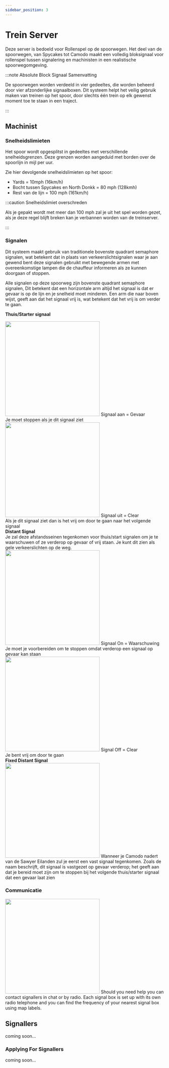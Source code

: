 ```yaml
---
sidebar_position: 3
---
```


# Trein Server

Deze server is bedoeld voor Rollenspel op de spoorwegen. Het deel van de spoorwegen, van Spycakes tot Camodo maakt een volledig bloksignaal voor rollenspel tussen signalering en machinisten in een realistische spoorwegomgeving.

:::note Absolute Block Signaal Samenvatting

De spoorwegen worden verdeeld in vier gedeeltes, die worden beheerd door vier afzonderlijke signaalboxen. Dit systeem helpt het veilig gebruik maken van treinen op het spoor, door slechts één trein op elk gewenst moment toe te staan in een traject.

:::

## Machinist

### Snelheidslimieten

Het spoor wordt opgesplitst in gedeeltes met verschillende snelheidsgrenzen. Deze grenzen worden aangeduid met borden over de spoorlijn in mijl per uur.

Zie hier devolgende snelheidslimieten op het spoor:
- Yards = 10mph (16km/h)
- Bocht tussen Spycakes en North Donkk = 80 mph (128kmh)
- Rest van de lijn = 100 mph (161km/h)

:::caution Snelheidslimiet overschreden

Als je gepakt wordt met meer dan 100 mph zal je uit het spel worden gezet, als je deze regel blijft breken kan je verbannen worden van de treinserver.

:::

### Signalen
Dit systeem maakt gebruik van traditionele bovenste quadrant semaphore signalen, wat betekent dat in plaats van verkeerslichtsignalen waar je aan gewend bent deze signalen gebruikt met bewegende armen met overeenkomstige lampen die de chauffeur informeren als ze kunnen doorgaan of stoppen.

Alle signalen op deze spoorweg zijn bovenste quadrant semaphore signalen, Dit betekent dat een horizontale arm altijd het signaal is dat er gevaar is op de lijn en je snelheid moet minderen. Een arm die naar boven wijst, geeft aan dat het signaal vrij is, wat betekent dat het vrij is om verder te gaan.

<b>Thuis/Starter signaal</b>

<div class="flex-vcenter mb-1">
    <img src="/img/trainsrv/trainsrvredsignal.png" width="300px"/>
    Signaal aan = Gevaar<br/>
    Je moet stoppen als je dit signaal ziet
  </div>
  <div class="flex-vcenter mb-1">
    <img src="/img/trainsrv/trainsrvgreensignal.png" width="300px"/>
    Signaal uit = Clear<br/>
    Als je dit signaal ziet dan is het vrij om door te gaan naar het volgende signaal
  </div>
<b>Distant Signal</b><br/> Je zal deze afstandsseinen tegenkomen voor thuis/start signalen om je te waarschuwen of ze verderop op gevaar of vrij staan. Je kunt dit zien als gele verkeerslichten op de weg.
  <div class="flex-vcenter mb-1">
    <img src="/img/trainsrv/trainsrvyellowsignal1.png" width="300px"/>
    Signaal On = Waarschuwing<br/>
    Je moet je voorbereiden om te stoppen omdat verderop een signaal op gevaar kan staan
  </div>
  <div class="flex-vcenter mb-1">
    <img src="/img/trainsrv/trainsrvyellowsignal2.png" width="300px"/>
    Signal Off = Clear<br/>
    Je bent vrij om door te gaan
  </div>
<b>Fixed Distant Signal</b>
  <div class="flex-vcenter mb-1">
    <img src="/img/trainsrv/trainsrvyellowsignal3.png" width="300px"/>
    Wanneer je Camodo nadert van de Sawyer Eilanden zul je eerst een vast signaal tegenkomen. Zoals de naam beschrijft, dit signaal is vastgezet op gevaar verderop; het geeft aan dat je bereid moet zijn om te stoppen bij het volgende thuis/starter signaal dat een gevaar laat zien
  </div>

### Communicatie

  <div class="flex-vcenter mb-1">
    <img src="/img/trainsrv/trainsrvcommbox.png" width="300px"/>
    Should you need help you can contact signallers in chat or by radio. Each signal box is set up with its own radio telephone and you can find the frequency of your nearest signal box using map labels.
  </div>

## Signallers

coming soon...

### Applying For Signallers

coming soon...

